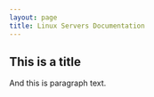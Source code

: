 ```yaml
---
layout: page
title: Linux Servers Documentation
---
```


## This is a title

And this is paragraph text.
